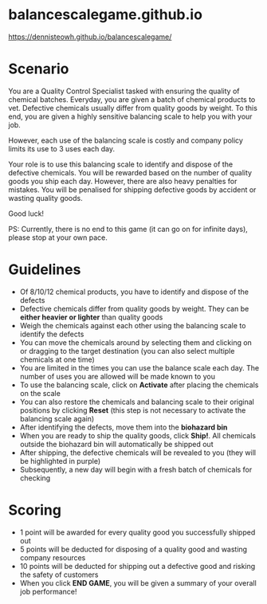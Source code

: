 # balancescalegame.github.io

https://dennisteowh.github.io/balancescalegame/
# Scenario
You are a Quality Control Specialist tasked with ensuring the quality of chemical batches. Everyday, you are given a batch of chemical products to vet. 
Defective chemicals usually differ from quality goods by weight. To this end, you are given a highly sensitive balancing scale to help you with your job.  

However, each use of the balancing scale is costly and company policy limits its use to 3 uses each day.  

Your role is to use this balancing scale to identify and dispose of the defective chemicals. You will be rewarded based on the number of quality goods you ship each day.
However, there are also heavy penalties for mistakes. You will be penalised for shipping defective goods by accident or wasting quality goods.  

Good luck!

PS: Currently, there is no end to this game (it can go on for infinite days), please stop at your own pace.

# Guidelines
- Of 8/10/12 chemical products, you have to identify and dispose of the defects
- Defective chemicals differ from quality goods by weight. They can be **either heavier or lighter** than quality goods
- Weigh the chemicals against each other using the balancing scale to identify the defects
- You can move the chemicals around by selecting them and clicking on or dragging to the target destination (you can also select multiple chemicals at one time)
- You are limited in the times you can use the balance scale each day. The number of uses you are allowed will be made known to you
- To use the balancing scale, click on **Activate** after placing the chemicals on the scale
- You can also restore the chemicals and balancing scale to their original positions by clicking **Reset** (this step is not necessary to activate the balancing scale again)
- After identifying the defects, move them into the **biohazard bin**
- When you are ready to ship the quality goods, click **Ship!**. All chemicals outside the biohazard bin will automatically be shipped out
- After shipping, the defective chemicals will be revealed to you (they will be highlighted in purple) 
- Subsequently, a new day will begin with a fresh batch of chemicals for checking

# Scoring
- 1 point will be awarded for every quality good you successfully shipped out
- 5 points will be deducted for disposing of a quality good and wasting company resources
- 10 points will be deducted for shipping out a defective good and risking the safety of customers
- When you click **END GAME**, you will be given a summary of your overall job performance!

